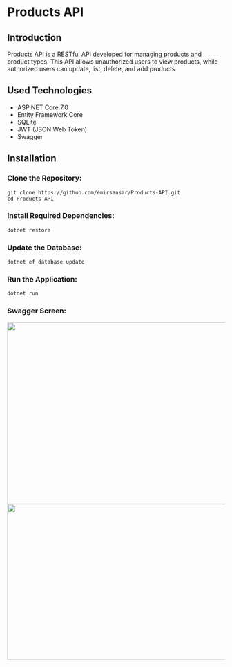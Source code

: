 # Products API

## Introduction

Products API is a RESTful API developed for managing products and product types. This API allows unauthorized users to view products, while authorized users can update, list, delete, and add products.

## Used Technologies

- ASP.NET Core 7.0
- Entity Framework Core
- SQLite
- JWT (JSON Web Token)
- Swagger

## Installation

<h3>Clone the Repository:</h3>
<pre><code>git clone https://github.com/emirsansar/Products-API.git
cd Products-API
</code></pre>

<h3>Install Required Dependencies:</h3>
<pre><code>dotnet restore
</code></pre>

<h3>Update the Database:</h3>
<pre><code>dotnet ef database update
</code></pre>

<h3>Run the Application:</h3>
<pre><code>dotnet run
</code></pre>

### Swagger Screen: <br>

<img src="https://resmim.net/cdn/2025/02/08/D2R543.png" width="900" height="420"/>

<br>
<img src="https://resmim.net/cdn/2025/02/08/D2RRaq.png" width="900" height="360"/>
